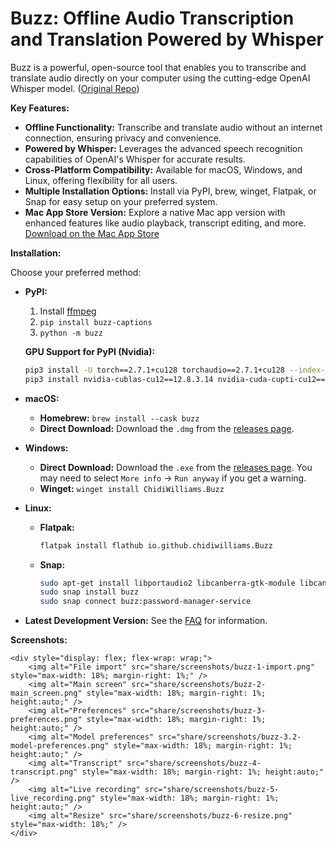 # Buzz: Offline Audio Transcription and Translation Powered by Whisper

Buzz is a powerful, open-source tool that enables you to transcribe and translate audio directly on your computer using the cutting-edge OpenAI Whisper model. ([Original Repo](https://github.com/chidiwilliams/buzz))

**Key Features:**

*   **Offline Functionality:** Transcribe and translate audio without an internet connection, ensuring privacy and convenience.
*   **Powered by Whisper:** Leverages the advanced speech recognition capabilities of OpenAI's Whisper for accurate results.
*   **Cross-Platform Compatibility:** Available for macOS, Windows, and Linux, offering flexibility for all users.
*   **Multiple Installation Options:** Install via PyPI, brew, winget, Flatpak, or Snap for easy setup on your preferred system.
*   **Mac App Store Version:** Explore a native Mac app version with enhanced features like audio playback, transcript editing, and more. [Download on the Mac App Store](https://apps.apple.com/us/app/buzz-captions/id6446018936?mt=12&itsct=apps_box_badge&itscg=30200)

**Installation:**

Choose your preferred method:

*   **PyPI:**

    1.  Install [ffmpeg](https://www.ffmpeg.org/download.html)
    2.  `pip install buzz-captions`
    3.  `python -m buzz`

    **GPU Support for PyPI (Nvidia):**
    ```bash
    pip3 install -U torch==2.7.1+cu128 torchaudio==2.7.1+cu128 --index-url https://download.pytorch.org/whl/cu128
    pip3 install nvidia-cublas-cu12==12.8.3.14 nvidia-cuda-cupti-cu12==12.8.57 nvidia-cuda-nvrtc-cu12==12.8.61 nvidia-cuda-runtime-cu12==12.8.57 nvidia-cudnn-cu12==9.7.1.26 nvidia-cufft-cu12==11.3.3.41 nvidia-curand-cu12==10.3.9.55 nvidia-cusolver-cu12==11.7.2.55 nvidia-cusparse-cu12==12.5.4.2 nvidia-cusparselt-cu12==0.6.3 nvidia-nvjitlink-cu12==12.8.61 nvidia-nvtx-cu12==12.8.55 --extra-index-url https://pypi.ngc.nvidia.com
    ```

*   **macOS:**

    *   **Homebrew:** `brew install --cask buzz`
    *   **Direct Download:** Download the `.dmg` from the [releases page](https://github.com/chidiwilliams/buzz/releases/latest).
*   **Windows:**

    *   **Direct Download:** Download the `.exe` from the [releases page](https://github.com/chidiwilliams/buzz/releases/latest).  You may need to select `More info` -> `Run anyway` if you get a warning.
    *   **Winget:** `winget install ChidiWilliams.Buzz`
*   **Linux:**

    *   **Flatpak:**
        ```bash
        flatpak install flathub io.github.chidiwilliams.Buzz
        ```
    *   **Snap:**
        ```bash
        sudo apt-get install libportaudio2 libcanberra-gtk-module libcanberra-gtk3-module
        sudo snap install buzz
        sudo snap connect buzz:password-manager-service
        ```

*   **Latest Development Version:**  See the [FAQ](https://chidiwilliams.github.io/buzz/docs/faq#9-where-can-i-get-latest-development-version) for information.

**Screenshots:**

<!-- Screenshots remain the same -->

```
<div style="display: flex; flex-wrap: wrap;">
    <img alt="File import" src="share/screenshots/buzz-1-import.png" style="max-width: 18%; margin-right: 1%;" />
    <img alt="Main screen" src="share/screenshots/buzz-2-main_screen.png" style="max-width: 18%; margin-right: 1%; height:auto;" />
    <img alt="Preferences" src="share/screenshots/buzz-3-preferences.png" style="max-width: 18%; margin-right: 1%; height:auto;" />
    <img alt="Model preferences" src="share/screenshots/buzz-3.2-model-preferences.png" style="max-width: 18%; margin-right: 1%; height:auto;" />
    <img alt="Transcript" src="share/screenshots/buzz-4-transcript.png" style="max-width: 18%; margin-right: 1%; height:auto;" />
    <img alt="Live recording" src="share/screenshots/buzz-5-live_recording.png" style="max-width: 18%; margin-right: 1%; height:auto;" />
    <img alt="Resize" src="share/screenshots/buzz-6-resize.png" style="max-width: 18%;" />
</div>
```